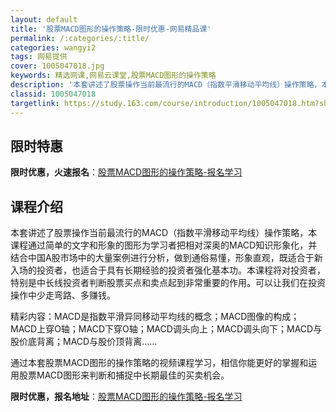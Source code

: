 ```yaml
---
layout: default
title: '股票MACD图形的操作策略-限时优惠-网易精品课'
permalink: /:categories/:title/
categories: wangyi2
tags: 网易提供
cover: 1005047018.jpg
keywords: 精选网课,网易云课堂,股票MACD图形的操作策略
description: '本套讲述了股票操作当前最流行的MACD（指数平滑移动平均线）操作策略，本课程通过简单的文字和形象的图形为学习者把相对深奥'
classid: 1005047018
targetlink: https://study.163.com/course/introduction/1005047018.htm?share=1&shareId=1025206652&utm_campaign=share&utm_medium=iphoneShare&utm_source=&utm_u=1025206652
---
```


## 限时特惠

**限时优惠，火速报名**：[股票MACD图形的操作策略-报名学习](https://study.163.com/course/introduction/1005047018.htm?share=1&shareId=1025206652&utm_campaign=share&utm_medium=iphoneShare&utm_source=&utm_u=1025206652)

## 课程介绍

本套讲述了股票操作当前最流行的MACD（指数平滑移动平均线）操作策略，本课程通过简单的文字和形象的图形为学习者把相对深奥的MACD知识形象化，并结合中国A股市场中的大量案例进行分析，做到通俗易懂，形象直观，既适合于新入场的投资者，也适合于具有长期经验的投资者强化基本功。本课程将对投资者，特别是中长线投资者判断股票买点和卖点起到非常重要的作用。可以让我们在投资操作中少走弯路、多赚钱。

精彩内容：MACD是指数平滑异同移动平均线的概念；MACD图像的构成；MACD上穿O轴；MACD下穿O轴；MACD调头向上；MACD调头向下；MACD与股价底背离；MACD与股价顶背离……

通过本套股票MACD图形的操作策略的视频课程学习，相信你能更好的掌握和运用股票MACD图形来判断和捕捉中长期最佳的买卖机会。

**限时优惠，报名地址**：[股票MACD图形的操作策略-报名学习](https://study.163.com/course/introduction/1005047018.htm?share=1&shareId=1025206652&utm_campaign=share&utm_medium=iphoneShare&utm_source=&utm_u=1025206652)


